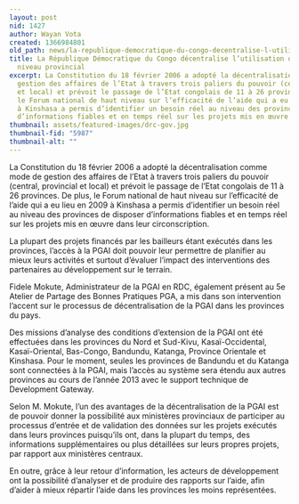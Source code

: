 ```yaml
---
layout: post
nid: 1427
author: Wayan Vota
created: 1366984801
old_path: news/la-republique-democratique-du-congo-decentralise-l-utilisation-de-la-pgai-au-niveau-provincial
title: La République Démocratique du Congo décentralise l’utilisation de la PGAI au
  niveau provincial
excerpt: La Constitution du 18 février 2006 a adopté la décentralisation comme mode de
  gestion des affaires de l’Etat à travers trois paliers du pouvoir (central, provincial
  et local) et prévoit le passage de l’Etat congolais de 11 à 26 provinces. De plus,
  le Forum national de haut niveau sur l’efficacité de l’aide qui a eu lieu en 2009
  à Kinshasa a permis d’identifier un besoin réel au niveau des provinces de disposer
  d’informations fiables et en temps réel sur les projets mis en œuvre dans leur circonscription.
thumbnail: assets/featured-images/drc-gov.jpg
thumbnail-fid: "5987"
thumbnail-alt: ""
---
```


La Constitution du 18 février 2006 a adopté la décentralisation comme mode de gestion des affaires de l’Etat à travers trois paliers du pouvoir (central, provincial et local) et prévoit le passage de l’Etat congolais de 11 à 26 provinces. De plus, le Forum national de haut niveau sur l’efficacité de l’aide qui a eu lieu en 2009 à Kinshasa a permis d’identifier un besoin réel au niveau des provinces de disposer d’informations fiables et en temps réel sur les projets mis en œuvre dans leur circonscription.

La plupart des projets financés par les bailleurs étant exécutés dans les provinces, l’accès à la PGAI doit pouvoir leur permettre de planifier au mieux leurs activités et surtout d’évaluer l’impact des interventions des partenaires au développement sur le terrain.

Fidele Mokute, Administrateur de la PGAI en RDC, également présent au 5e Atelier de Partage des Bonnes Pratiques PGA, a mis dans son intervention l’accent sur le processus de décentralisation de la PGAI dans les provinces du pays.

Des missions d’analyse des conditions d’extension de la PGAI ont été effectuées dans les provinces du Nord et Sud-Kivu, Kasaï-Occidental, Kasaï-Oriental, Bas-Congo, Bandundu, Katanga, Province Orientale et Kinshasa. Pour le moment, seules les provinces de Bandundu et du Katanga sont connectées à la PGAI, mais l’accès au système sera étendu aux autres provinces au cours de l’année 2013 avec le support technique de Development Gateway.

Selon M. Mokute, l’un des avantages de la décentralisation de la PGAI est de pouvoir donner la possibilité aux ministères provinciaux de participer au processus d’entrée et de validation des données sur les projets exécutés dans leurs provinces puisqu’ils ont, dans la plupart du temps, des informations supplémentaires ou plus détaillées sur leurs propres projets, par rapport aux ministères centraux.

En outre, grâce à leur retour d’information, les acteurs de développement ont la possibilité d’analyser et de produire des rapports sur l’aide, afin d’aider à mieux répartir l’aide dans les provinces les moins représentées.
